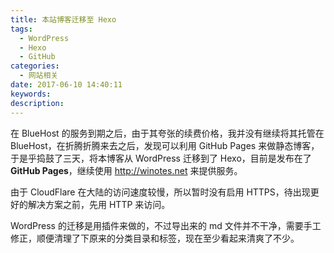 ```yaml
---
title: 本站博客迁移至 Hexo
tags:
  - WordPress
  - Hexo
  - GitHub
categories:
  - 网站相关
date: 2017-06-10 14:40:11
keywords:
description:
---
```


在 BlueHost 的服务到期之后，由于其夸张的续费价格，我并没有继续将其托管在 BlueHost，在折腾折腾来去之后，发现可以利用 GitHub Pages 来做静态博客，于是乎捣鼓了三天，将本博客从 WordPress 迁移到了 Hexo，目前是发布在了 **GitHub Pages**，继续使用 http://winotes.net 来提供服务。

由于 CloudFlare 在大陆的访问速度较慢，所以暂时没有启用 HTTPS，待出现更好的解决方案之前，先用 HTTP 来访问。

WordPress 的迁移是用插件来做的，不过导出来的 md 文件并不干净，需要手工修正，顺便清理了下原来的分类目录和标签，现在至少看起来清爽了不少。
